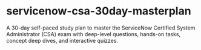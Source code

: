 # servicenow-csa-30day-masterplan
A 30-day self-paced study plan to master the ServiceNow Certified System Administrator (CSA) exam with deep-level questions, hands-on tasks, concept deep dives, and interactive quizzes.
